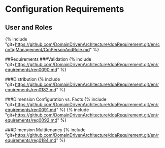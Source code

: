 # Configuration Requirements

## User and Roles
{% include "git+https://github.com/DomainDrivenArchitecture/ddaRequirement.git/en/configManagement/CmPersonAndRole.md" %}

##Requirements
###Validation
{% include "git+https://github.com/DomainDrivenArchitecture/ddaRequirement.git/en/requirements/req0090.md" %}

###Distribution
{% include "git+https://github.com/DomainDrivenArchitecture/ddaRequirement.git/en/requirements/req0182.md" %}

###Dimension Configuration vs. Facts
{% include "git+https://github.com/DomainDrivenArchitecture/ddaRequirement.git/en/requirements/req0091.md" %}
{% include "git+https://github.com/DomainDrivenArchitecture/ddaRequirement.git/en/requirements/req0092.md" %}

###Dimension Multitenancy
{% include "git+https://github.com/DomainDrivenArchitecture/ddaRequirement.git/en/requirements/req0184.md" %}
